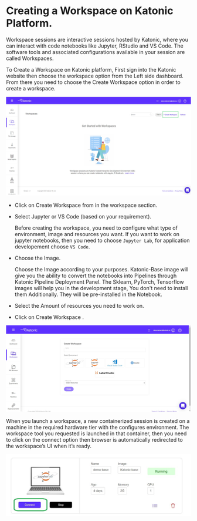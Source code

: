 # Creating a Workspace on Katonic Platform.

Workspace sessions are interactive sessions hosted by Katonic, where you can interact with code notebooks like Jupyter, RStudio and VS Code. The software tools and associated configurations available in your session are called Workspaces.

To Create a Workspace on Katonic platform, First sign into the Katonic website then choose the workspace option from the Left side dashboard. From there you need to choose the Create Workspace option in order to create a workspace.

![create workspace](img_src/create_workspace.jpg)


* Click on Create Workspace from in the workspace section.

* Select Jupyter or VS Code (based on your requirement).

    Before creating the workspace, you need to configure what type of environment, image and resources you want. If you want to work on jupyter notebooks, then you need to choose `Jupyter Lab`, for application developement choose `VS Code`. 

* Choose the Image.

    Choose the Image according to your purposes. Katonic-Base image will give you the ability to convert the notebooks into Pipelines through Katonic Pipeline Deployment Panel. The Sklearn, PyTorch, Tensorflow images will help you in the development stage, You don't need to install them Additionally. They will be pre-installed in the Notebook. 

* Select the Amount of resources you need to work on.

* Click on Create Workspace .

![config workspace](img_src/config_workspace.jpg)

When you launch a workspace, a new containerized session is created on a machine in the required hardware tier with the configures environment. The workspace tool you requested is launched in that container, then you need to click on the connect option then browser is automatically redirected to the workspace’s UI when it’s ready.

![starting workspace](img_src/starting_workspace.jpg)